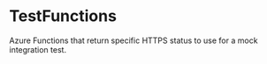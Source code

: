 # TestFunctions
Azure Functions that return specific HTTPS status to use for a mock integration test.
